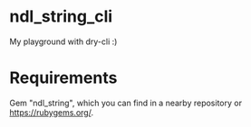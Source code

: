 # ndl_string_cli

My playground with dry-cli :)

# Requirements

Gem "ndl_string", which you can find in a nearby repository or https://rubygems.org/.
